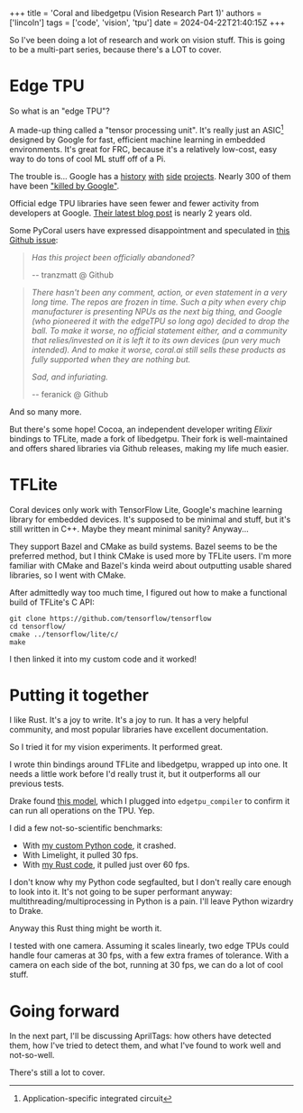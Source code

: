 +++
title = 'Coral and libedgetpu (Vision Research Part 1)'
authors = ['lincoln']
tags = ['code', 'vision', 'tpu']
date = 2024-04-22T21:40:15Z
+++

So I've been doing a lot of research and work on vision stuff.
This is going to be a multi-part series, because there's a LOT to cover.

# Edge TPU

So what is an "edge TPU"?

A made-up thing called a "tensor processing unit".
It's really just an ASIC[^1] designed by Google for fast, efficient machine learning in embedded environments.
It's great for FRC, because it's a relatively low-cost, easy way to do tons of cool ML stuff off of a Pi.

The trouble is... Google has a [history](https://en.wikipedia.org/wiki/Google%2B#Shutdown_of_consumer_version) [with](https://github.com/tensorflow/swift) [side](https://www.theverge.com/2021/1/21/22243484/alphabet-google-shutting-down-loon-internet-balloon-company-x) [projects](https://web.archive.org/web/20201202153708/https://support.google.com/poly/answer/10192635).
Nearly 300 of them have been ["killed by Google"](https://killedbygoogle.com/).

Official edge TPU libraries have seen fewer and fewer activity from developers at Google.
[Their latest blog post](https://developers.googleblog.com/2022/05/coral-googles-platform-for-edge-ai.html) is nearly 2 years old.

Some PyCoral users have expressed disappointment and speculated in [this Github issue](https://github.com/google-coral/pycoral/issues/137):

 > *Has this project been officially abandoned?*
 >
 > -- tranzmatt @ Github

 > *There hasn't been any comment, action, or even statement in a very long time. The repos are frozen in time. Such a pity when every chip manufacturer is presenting NPUs as the next big thing, and Google (who pioneered it with the edgeTPU so long ago) decided to drop the ball. To make it worse, no official statement either, and a community that relies/invested on it is left it to its own devices (pun very much intended). And to make it worse, coral.ai still sells these products as fully supported when they are nothing but.*
 >
 > *Sad, and infuriating.*
 >
 > -- feranick @ Github

And so many more.

But there's some hope!
Cocoa, an independent developer writing *Elixir* bindings to TFLite, made a fork of libedgetpu.
Their fork is well-maintained and offers shared libraries via Github releases, making my life much easier.

# TFLite

Coral devices only work with TensorFlow Lite, Google's machine learning library for embedded devices.
It's supposed to be minimal and stuff, but it's still written in C++.
Maybe they meant minimal sanity? Anyway...

They support Bazel and CMake as build systems.
Bazel seems to be the preferred method, but I think CMake is used more by TFLite users.
I'm more familiar with CMake and Bazel's kinda weird about outputting usable shared libraries, so I went with CMake.

After admittedly way too much time, I figured out how to make a functional build of TFLite's C API:

```shell
git clone https://github.com/tensorflow/tensorflow
cd tensorflow/
cmake ../tensorflow/lite/c/
make
```

I then linked it into my custom code and it worked!

# Putting it together

I like Rust.
It's a joy to write. It's a joy to run.
It has a very helpful community, and most popular libraries have excellent documentation.

So I tried it for my vision experiments.
It performed great.

I wrote thin bindings around TFLite and libedgetpu, wrapped up into one.
It needs a little work before I'd really trust it, but it outperforms all our previous tests.

Drake found [this model](https://drive.google.com/file/d/1SPsWfmfVcdSvBOJgvrviB1rTjDHqKx_o/view?usp=sharing), which I plugged into `edgetpu_compiler` to confirm it can run all operations on the TPU.
Yep.

I did a few not-so-scientific benchmarks:
 - With [my custom Python code](https://github.com/4533-phoenix/crescendo-vision/blob/07f16aaed6947af4b7decbf7587e32f45bf62145/crescendo_vision/notedetector.py), it crashed.
 - With Limelight, it pulled 30 fps.
 - With [my Rust code](https://github.com/frc4533-lincoln/chalkydri/blob/main/chalkydri-tfledge/src/main.rs), it pulled just over 60 fps.

I don't know why my Python code segfaulted, but I don't really care enough to look into it.
It's not going to be super performant anyway: multithreading/multiprocessing in Python is a pain.
I'll leave Python wizardry to Drake.

Anyway this Rust thing might be worth it.

I tested with one camera.
Assuming it scales linearly, two edge TPUs could handle four cameras at 30 fps, with a few extra frames of tolerance.
With a camera on each side of the bot, running at 30 fps, we can do a lot of cool stuff.

# Going forward

In the next part, I'll be discussing AprilTags: how others have detected them, how I've tried to detect them, and what I've found to work well and not-so-well.

There's still a lot to cover.



[^1]: Application-specific integrated circuit

